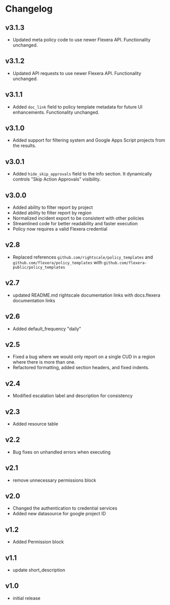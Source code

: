 # Changelog

## v3.1.3

- Updated meta policy code to use newer Flexera API. Functionality unchanged.

## v3.1.2

- Updated API requests to use newer Flexera API. Functionality unchanged.

## v3.1.1

- Added `doc_link` field to policy template metadata for future UI enhancements. Functionality unchanged.

## v3.1.0

- Added support for filtering system and Google Apps Script projects from the results.

## v3.0.1

- Added `hide_skip_approvals` field to the info section. It dynamically controls "Skip Action Approvals" visibility.

## v3.0.0

- Added ability to filter report by project
- Added ability to filter report by region
- Normalized incident export to be consistent with other policies
- Streamlined code for better readability and faster execution
- Policy now requires a valid Flexera credential

## v2.8

- Replaced references `github.com/rightscale/policy_templates` and `github.com/flexera/policy_templates` with `github.com/flexera-public/policy_templates`

## v2.7

- updated README.md rightscale documentation links with docs.flexera documentation links

## v2.6

- Added default_frequency "daily"

## v2.5

- Fixed a bug where we would only report on a single CUD in a region where there is more than one.
- Refactored formatting, added section headers, and fixed indents.

## v2.4

- Modified escalation label and description for consistency

## v2.3

- Added resource table

## v2.2

- Bug fixes on unhandled errors when executing

## v2.1

- remove unnecessary permissions block

## v2.0

- Changed the authentication to credential services
- Added new datasource for google project ID

## v1.2

- Added Permission block

## v1.1

- update short_description

## v1.0

- initial release
